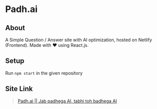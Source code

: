 # Padh.ai

## About
A Simple Question / Answer site with AI optimization, hosted on Netlify (Frontend). Made with ❤ using React.js.

## Setup
Run ``` npm start ``` in the given repository

## Site Link

>[Padh.ai || Jab padhega AI, tabhi toh badhega AI](https://padh.ai.netlify.app)